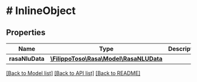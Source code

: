 # # InlineObject

## Properties

Name | Type | Description | Notes
------------ | ------------- | ------------- | -------------
**rasaNluData** | [**\FilippoToso\Rasa\Model\RasaNLUData**](RasaNLUData.md) |  | [optional]

[[Back to Model list]](../../README.md#models) [[Back to API list]](../../README.md#endpoints) [[Back to README]](../../README.md)
